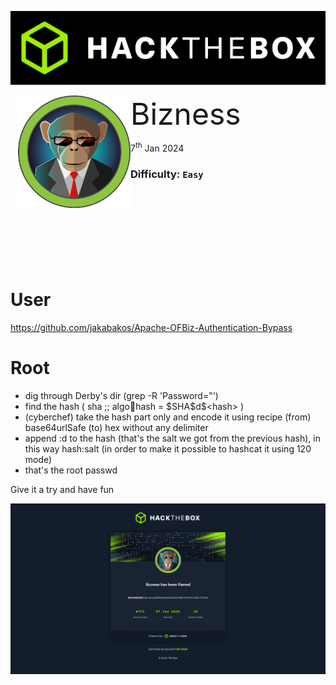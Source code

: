 ![](assets/images/banner.png)

<img src="./assets/images/Capture1.png" style="margin-left: 20px; zoom: 60%;" align=left /> <font size="10">Bizness</font>

7<sup>th</sup> Jan 2024

### Difficulty: `Easy`

<br>
<br>
<br>
<br>
<br>
<br>
<br>

# User

https://github.com/jakabakos/Apache-OFBiz-Authentication-Bypass

# Root

-   dig through Derby's dir (grep -R 'Password="')
-   find the hash ( sha ;; algo:salt:hash = &dollar;SHA&dollar;d&dollar;&lt;hash&gt; )
-   (cyberchef) take the hash part only and encode it using recipe (from) base64urlSafe (to) hex without any delimiter
-   append :d to the hash (that's the salt we got from the previous hash), in this way hash:salt (in order to make it possible to hashcat it using 120 mode)
-   that's the root passwd

Give it a try and have fun

<img src="./assets/images/capture3.png">
